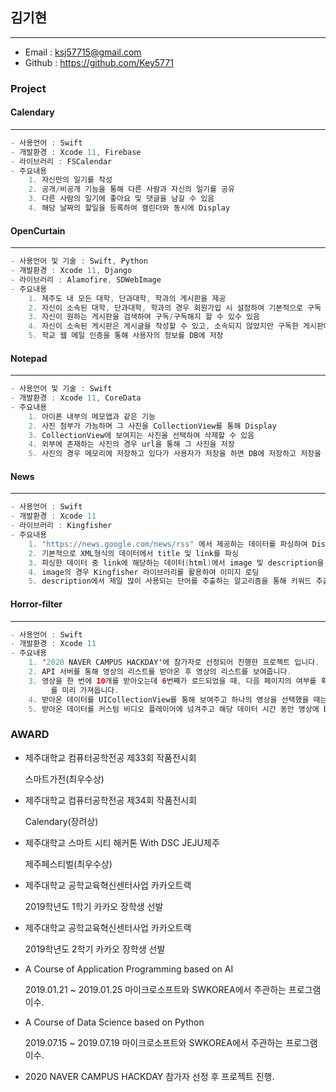 ## 김기현

-----

- Email : ksj57715@gmail.com
- Github : https://github.com/Key5771



### Project

#### Calendary

-----

```swift
- 사용언어 : Swift
- 개발환경 : Xcode 11, Firebase
- 라이브러리 : FSCalendar
- 주요내용
	1. 자신만의 일기를 작성
	2. 공개/비공개 기능을 통해 다른 사람과 자신의 일기를 공유
	3. 다른 사람의 일기에 좋아요 및 댓글을 남길 수 있음
	4. 해당 날짜의 할일을 등록하여 캘린더와 동시에 Display
```



#### OpenCurtain

------

```swift
- 사용언어 및 기술 : Swift, Python
- 개발환경 : Xcode 11, Django
- 라이브러리 : Alamofire, SDWebImage
- 주요내용
	1. 제주도 내 모든 대학, 단과대학, 학과의 게시판을 제공
	2. 자신이 소속된 대학, 단과대학, 학과의 경우 회원가입 시 설정하여 기본적으로 구독
	3. 자신이 원하는 게시판을 검색하여 구독/구독해지 할 수 있수 있음
	4. 자신이 소속된 게시판은 게시글을 작성할 수 있고, 소속되지 않았지만 구독한 게시판에서는 좋아요 및 댓글을 남길 수 있음
	5. 학교 웹 메일 인증을 통해 사용자의 정보를 DB에 저장
```



#### Notepad

------

```swift
- 사용언어 및 기술 : Swift
- 개발환경 : Xcode 11, CoreData
- 주요내용
	1. 아이폰 내부의 메모앱과 같은 기능
	2. 사진 첨부가 가능하며 그 사진을 CollectionView를 통해 Display
	3. CollectionView에 보여지는 사진을 선택하여 삭제할 수 있음
	4. 외부에 존재하는 사진의 경우 url을 통해 그 사진을 저장
	5. 사진의 경우 메모리에 저장하고 있다가 사용자가 저장을 하면 DB에 저장하고 저장을 하지 않으면 메모리에서 삭제
```



#### News

-------

```swift
- 사용언어 : Swift
- 개발환경 : Xcode 11
- 라이브러리 : Kingfisher
- 주요내용
	1. "https://news.google.com/news/rss" 에서 제공하는 데이터를 파싱하여 Display
	2. 기본적으로 XML형식의 데이터에서 title 및 link를 파싱
	3. 파싱한 데이터 중 link에 해당하는 데이터(html)에서 image 및 description을 정규표현식을 사용하여 추출
	4. image의 경우 Kingfisher 라이브러리를 활용하여 이미지 로딩
	5. description에서 제일 많이 사용되는 단어를 추출하는 알고리즘을 통해 키워드 추출
```



#### Horror-filter

------

```swift
- 사용언어 : Swift
- 개발환경 : Xcode 11
- 주요내용
	1. '2020 NAVER CAMPUS HACKDAY'에 참가자로 선정되어 진행한 프로젝트 입니다.
	2. API 서버를 통해 영상의 리스트를 받아온 후 영상의 리스트를 보여줍니다.
	3. 영상을 한 번에 10개를 받아오는데 6번째가 로드되었을 때, 다음 페이지의 여부를 확인한 후 다음 페이지가 있다면 다음 10개
		 를 미리 가져옵니다.
	4. 받아온 데이터를 UICollectionView를 통해 보여주고 하나의 영상을 선택했을 때는 영상에서 필터가 적용될 구간을 받아옵		 니다.
	5. 받아온 데이터를 커스텀 비디오 플레이어에 넘겨주고 해당 데이터 시간 동안 영상에 blur effect를 적용합니다.
```





### AWARD

- 제주대학교 컴퓨터공학전공 제33회 작품전시회

  스마트가전(최우수상)

- 제주대학교 컴퓨터공학전공 제34회 작품전시회

  Calendary(장려상)

- 제주대학교 스마트 시티 해커톤 With DSC JEJU제주

  제주페스티벌(최우수상)

- 제주대학교 공학교육혁신센터사업 카카오트랙

  2019학년도 1학기 카카오 장학생 선발

- 제주대학교 공학교육혁신센터사업 카카오트랙

  2019학년도 2학기 카카오 장학생 선발

- A Course of Application Programming based on AI

  2019.01.21 ~ 2019.01.25 마이크로소프트와 SWKOREA에서 주관하는 프로그램 이수.

- A Course of Data Science based on Python

  2019.07.15 ~ 2019.07.19 마이크로소프트와 SWKOREA에서 주관하는 프로그램 이수.
  
- 2020 NAVER CAMPUS HACKDAY 참가자 선정 후 프로젝트 진행.